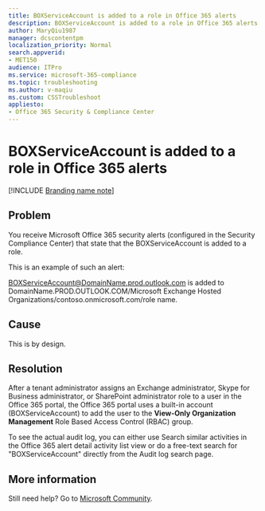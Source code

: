 ```yaml
---
title: BOXServiceAccount is added to a role in Office 365 alerts
description: BOXServiceAccount is added to a role in Office 365 alerts.
author: MaryQiu1987
manager: dcscontentpm
localization_priority: Normal
search.appverid: 
- MET150
audience: ITPro
ms.service: microsoft-365-compliance
ms.topic: troubleshooting
ms.author: v-maqiu
ms.custom: CSSTroubleshoot
appliesto:
- Office 365 Security & Compliance Center
---
```


# BOXServiceAccount is added to a role in Office 365 alerts

[!INCLUDE [Branding name note](../../../includes/branding-name-note.md)]

## Problem

You receive Microsoft Office 365 security alerts (configured in the Security Compliance Center) that state that the BOXServiceAccount is added to a role.

This is an example of such an alert:

BOXServiceAccount@DomainName.prod.outlook.com is added to DomainName.PROD.OUTLOOK.COM/Microsoft Exchange Hosted Organizations/contoso.onmicrosoft.com/role name.

## Cause

This is by design.

## Resolution

After a tenant administrator assigns an Exchange administrator, Skype for Business administrator, or SharePoint administrator role to a user in the Office 365 portal, the Office 365 portal uses a built-in account (BOXServiceAccount) to add the user to the **View-Only Organization Management** Role Based Access Control (RBAC) group.

To see the actual audit log, you can either use Search similar activities in the Office 365 alert detail activity list view or do a free-text search for "BOXServiceAccount" directly from the Audit log search page.

## More information

Still need help? Go to [Microsoft Community](https://answers.microsoft.com/).
